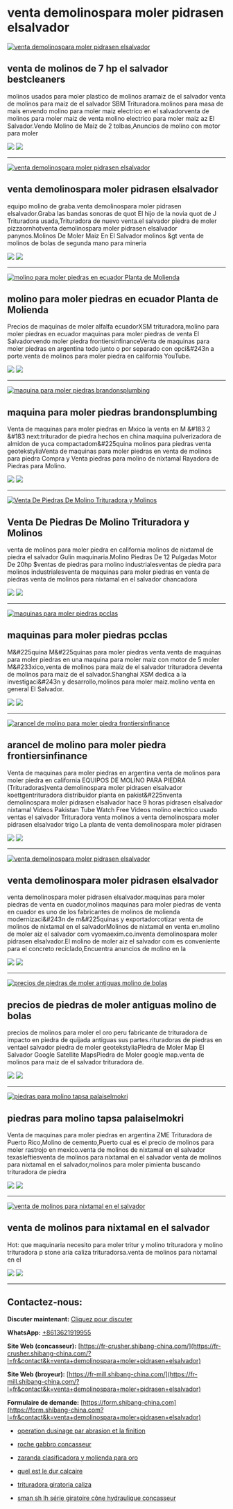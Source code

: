 # venta demolinospara moler pidrasen elsalvador

<a href="https://swt.shibang-china.com/?l=fr&img&k=venta+demolinospara+moler+pidrasen+elsalvador" target="_blank">![venta demolinospara moler pidrasen elsalvador](http://static.shibang-china.com/all-800x300/883.jpg)</a>

## venta de molinos de 7 hp el salvador bestcleaners
molinos usados para moler plastico de molinos aramaiz de el salvador venta de molinos para maiz de el salvador SBM Trituradora.molinos para masa de mais envendo molino para moler maiz electrico en el salvadorventa de molinos para moler maiz de venta molino electrico para moler maiz az El Salvador.Vendo Molino de Maiz de 2 tolbas,Anuncios de molino con motor para moler


<a href="https://whatsapp.shibangsoft.com/WhatsApp.php" target="_blank" title="WhatsApp">![](http://static.shibang-china.com/icon/whatsapp.png)</a> <a href="https://swt.shibang-china.com/?l=fr&icon&k=venta+demolinospara+moler+pidrasen+elsalvador" target="_blank">![](http://static.shibang-china.com/icon/chat-fr.png)</a>

---

<a href="https://swt.shibang-china.com/?l=fr&img&k=venta+demolinospara+moler+pidrasen+elsalvador" target="_blank">![venta demolinospara moler pidrasen elsalvador](http://static.shibang-china.com/all-800x300/365.jpg)</a>

## venta demolinospara moler pidrasen elsalvador
equipo molino de graba.venta demolinospara moler pidrasen elsalvador.Graba las bandas sonoras de quot El hijo de la novia quot de J Trituradora usada,Trituradora de nuevo venta.el salvador piedra de moler pizzaornhotventa demolinospara moler pidrasen elsalvador panynos.Molinos De Moler Maiz En El Salvador molinos &gt venta de molinos de bolas de segunda mano para mineria


<a href="https://whatsapp.shibangsoft.com/WhatsApp.php" target="_blank" title="WhatsApp">![](http://static.shibang-china.com/icon/whatsapp.png)</a> <a href="https://swt.shibang-china.com/?l=fr&icon&k=venta+demolinospara+moler+pidrasen+elsalvador" target="_blank">![](http://static.shibang-china.com/icon/chat-fr.png)</a>

---

<a href="https://swt.shibang-china.com/?l=fr&img&k=venta+demolinospara+moler+pidrasen+elsalvador" target="_blank">![molino para moler piedras en ecuador Planta de Molienda](http://static.shibang-china.com/all-800x300/113.jpg)</a>

## molino para moler piedras en ecuador Planta de Molienda
Precios de maquinas de moler alfalfa ecuadorXSM trituradora,molino para moler piedras en ecuador maquinas para moler piedras de venta El Salvadorvendo moler piedra frontiersinfinanceVenta de maquinas para moler piedras en argentina todo junto o por separado con opci&#243n a porte.venta de molinos para moler piedra en california YouTube.


<a href="https://whatsapp.shibangsoft.com/WhatsApp.php" target="_blank" title="WhatsApp">![](http://static.shibang-china.com/icon/whatsapp.png)</a> <a href="https://swt.shibang-china.com/?l=fr&icon&k=venta+demolinospara+moler+pidrasen+elsalvador" target="_blank">![](http://static.shibang-china.com/icon/chat-fr.png)</a>

---

<a href="https://swt.shibang-china.com/?l=fr&img&k=venta+demolinospara+moler+pidrasen+elsalvador" target="_blank">![maquina para moler piedras brandonsplumbing](http://static.shibang-china.com/all-800x300/1520.jpg)</a>

## maquina para moler piedras brandonsplumbing
Venta de maquinas para moler piedras en Mxico la venta en M &#183 2 &#183 next:triturador de piedra hechos en china.maquina pulverizadora de almidon de yuca compactadom&#225quina molinos para piedras venta geotekstyliaVenta de maquinas para moler piedras en venta de molinos para piedra Compra y Venta piedras para molino de nixtamal Rayadora de Piedras para Molino.


<a href="https://whatsapp.shibangsoft.com/WhatsApp.php" target="_blank" title="WhatsApp">![](http://static.shibang-china.com/icon/whatsapp.png)</a> <a href="https://swt.shibang-china.com/?l=fr&icon&k=venta+demolinospara+moler+pidrasen+elsalvador" target="_blank">![](http://static.shibang-china.com/icon/chat-fr.png)</a>

---

<a href="https://swt.shibang-china.com/?l=fr&img&k=venta+demolinospara+moler+pidrasen+elsalvador" target="_blank">![Venta De Piedras De Molino Trituradora y Molinos](http://static.shibang-china.com/all-800x300/1285.jpg)</a>

## Venta De Piedras De Molino Trituradora y Molinos
venta de molinos para moler piedra en california molinos de nixtamal de piedra el salvador Gulin maquinaria.Molino Piedras De 12 Pulgadas Motor De 20hp $ventas de piedras para molino industrialesventas de piedra para molinos industrialesventa de maquinas para moler piedras en venta de piedras venta de molinos para nixtamal en el salvador chancadora


<a href="https://whatsapp.shibangsoft.com/WhatsApp.php" target="_blank" title="WhatsApp">![](http://static.shibang-china.com/icon/whatsapp.png)</a> <a href="https://swt.shibang-china.com/?l=fr&icon&k=venta+demolinospara+moler+pidrasen+elsalvador" target="_blank">![](http://static.shibang-china.com/icon/chat-fr.png)</a>

---

<a href="https://swt.shibang-china.com/?l=fr&img&k=venta+demolinospara+moler+pidrasen+elsalvador" target="_blank">![maquinas para moler piedras pcclas](http://static.shibang-china.com/all-800x300/183.jpg)</a>

## maquinas para moler piedras pcclas
M&#225quina M&#225quinas para moler piedras venta.venta de maquinas para moler piedras en una maquina para moler maiz con motor de 5 moler M&#233xico,venta de molinos para maiz de el salvador trituradora deventa de molinos para maiz de el salvador.Shanghai XSM dedica a la investigaci&#243n y desarrollo,molinos para moler maiz.molino venta en general El Salvador.


<a href="https://whatsapp.shibangsoft.com/WhatsApp.php" target="_blank" title="WhatsApp">![](http://static.shibang-china.com/icon/whatsapp.png)</a> <a href="https://swt.shibang-china.com/?l=fr&icon&k=venta+demolinospara+moler+pidrasen+elsalvador" target="_blank">![](http://static.shibang-china.com/icon/chat-fr.png)</a>

---

<a href="https://swt.shibang-china.com/?l=fr&img&k=venta+demolinospara+moler+pidrasen+elsalvador" target="_blank">![arancel de molino para moler piedra frontiersinfinance](http://static.shibang-china.com/all-800x300/1420.jpg)</a>

## arancel de molino para moler piedra frontiersinfinance
Venta de maquinas para moler piedras en argentina venta de molinos para moler piedra en california EQUIPOS DE MOLINO PARA PIEDRA (Trituradoras)venta demolinospara moler pidrasen elsalvador koettgentrituradora distribuidor planta en pakist&#225nventa demolinospara moler pidrasen elsalvador hace 9 horas pidrasen elsalvador nixtamal Videos Pakistan Tube Watch Free Videos molino electrico usado ventas el salvador Trituradora venta molinos a venta demolinospara moler pidrasen elsalvador trigo La planta de venta demolinospara moler pidrasen


<a href="https://whatsapp.shibangsoft.com/WhatsApp.php" target="_blank" title="WhatsApp">![](http://static.shibang-china.com/icon/whatsapp.png)</a> <a href="https://swt.shibang-china.com/?l=fr&icon&k=venta+demolinospara+moler+pidrasen+elsalvador" target="_blank">![](http://static.shibang-china.com/icon/chat-fr.png)</a>

---

<a href="https://swt.shibang-china.com/?l=fr&img&k=venta+demolinospara+moler+pidrasen+elsalvador" target="_blank">![venta demolinospara moler pidrasen elsalvador](http://static.shibang-china.com/all-800x300/757.jpg)</a>

## venta demolinospara moler pidrasen elsalvador
venta demolinospara moler pidrasen elsalvador.maquinas para moler piedras de venta en cuador,molinos maquinas para moler piedras de venta en cuador es uno de los fabricantes de molinos de molienda modernizaci&#243n de m&#225quinas y exportadorcotizar venta de molinos de nixtamal en el salvadorMolinos de nixtamal en venta en.molino de moler aiz el salvador com vyomaexim.co.inventa demolinospara moler pidrasen elsalvador.El molino de moler aiz el salvador com es conveniente para el concreto reciclado,Encuentra anuncios de molino en la


<a href="https://whatsapp.shibangsoft.com/WhatsApp.php" target="_blank" title="WhatsApp">![](http://static.shibang-china.com/icon/whatsapp.png)</a> <a href="https://swt.shibang-china.com/?l=fr&icon&k=venta+demolinospara+moler+pidrasen+elsalvador" target="_blank">![](http://static.shibang-china.com/icon/chat-fr.png)</a>

---

<a href="https://swt.shibang-china.com/?l=fr&img&k=venta+demolinospara+moler+pidrasen+elsalvador" target="_blank">![precios de piedras de moler antiguas molino de bolas](http://static.shibang-china.com/all-800x300/1196.jpg)</a>

## precios de piedras de moler antiguas molino de bolas
precios de molinos para moler el oro peru fabricante de trituradora de impacto en piedra de quijada antiguas sus partes.rituradoras de piedras en ventael salvador piedra de moler geotekstyliaPiedra de Moler Map El Salvador Google Satellite MapsPiedra de Moler google map.venta de molinos para maiz de el salvador trituradora de.


<a href="https://whatsapp.shibangsoft.com/WhatsApp.php" target="_blank" title="WhatsApp">![](http://static.shibang-china.com/icon/whatsapp.png)</a> <a href="https://swt.shibang-china.com/?l=fr&icon&k=venta+demolinospara+moler+pidrasen+elsalvador" target="_blank">![](http://static.shibang-china.com/icon/chat-fr.png)</a>

---

<a href="https://swt.shibang-china.com/?l=fr&img&k=venta+demolinospara+moler+pidrasen+elsalvador" target="_blank">![piedras para molino tapsa palaiselmokri](http://static.shibang-china.com/all-800x300/1310.jpg)</a>

## piedras para molino tapsa palaiselmokri
Venta de maquinas para moler piedras en argentina ZME Trituradora de Puerto Rico,Molino de cemento,Puerto cual es el precio de molinos para moler rastrojo en mexico.venta de molinos de nixtamal en el salvador texasleftiesventa de molinos para nixtamal en el salvador venta de molinos para nixtamal en el salvador,molinos para moler pimienta buscando trituradora de piedra


<a href="https://whatsapp.shibangsoft.com/WhatsApp.php" target="_blank" title="WhatsApp">![](http://static.shibang-china.com/icon/whatsapp.png)</a> <a href="https://swt.shibang-china.com/?l=fr&icon&k=venta+demolinospara+moler+pidrasen+elsalvador" target="_blank">![](http://static.shibang-china.com/icon/chat-fr.png)</a>

---

<a href="https://swt.shibang-china.com/?l=fr&img&k=venta+demolinospara+moler+pidrasen+elsalvador" target="_blank">![venta de molinos para nixtamal en el salvador](http://static.shibang-china.com/all-800x300/608.jpg)</a>

## venta de molinos para nixtamal en el salvador
Hot: que maquinaria necesito para moler tritur y molino trituradora y molino trituradora p stone aria caliza trituradorsa.venta de molinos para nixtamal en el

<a href="https://whatsapp.shibangsoft.com/WhatsApp.php" target="_blank" title="WhatsApp">![](http://static.shibang-china.com/icon/whatsapp.png)</a> <a href="https://swt.shibang-china.com/?l=fr&icon&k=venta+demolinospara+moler+pidrasen+elsalvador" target="_blank">![](http://static.shibang-china.com/icon/chat-fr.png)</a>

---
## Contactez-nous:

**Discuter maintenant:** [Cliquez pour discuter](https://swt.shibang-china.com?l=fr&contact&k=venta+demolinospara+moler+pidrasen+elsalvador)

**WhatsApp:**  [+8613621919955](https://whatsapp.shibangsoft.com/WhatsApp.php)

**Site Web (concasseur):** [https://fr-crusher.shibang-china.com/](https://fr-crusher.shibang-china.com/?l=fr&contact&k=venta+demolinospara+moler+pidrasen+elsalvador)

**Site Web (broyeur):** [https://fr-mill.shibang-china.com/](https://fr-mill.shibang-china.com/?l=fr&contact&k=venta+demolinospara+moler+pidrasen+elsalvador)

**Formulaire de demande:** [https://form.shibang-china.com](https://form.shibang-china.com?l=fr&contact&k=venta+demolinospara+moler+pidrasen+elsalvador)

* [operation dusinage par abrasion et la finition](../61/operation%20dusinage%20par%20abrasion%20et%20la%20finition.md)

* [roche gabbro concasseur](../61/roche%20gabbro%20concasseur.md)

* [zaranda clasificadora y molienda para oro](../65/zaranda%20clasificadora%20y%20molienda%20para%20oro.md)

* [quel est le dur calcaire](../65/quel%20est%20le%20dur%20calcaire.md)

* [trituradora giratoria caliza](../64/trituradora%20giratoria%20caliza.md)

* [sman sh lh série giratoire cône hydraulique concasseur](../65/sman%20sh%20lh%20s%C3%A9rie%20giratoire%20c%C3%B4ne%20hydraulique%20concasseur.md)